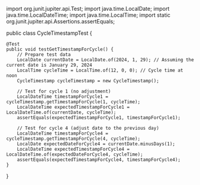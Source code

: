 import org.junit.jupiter.api.Test;
import java.time.LocalDate;
import java.time.LocalDateTime;
import java.time.LocalTime;
import static org.junit.jupiter.api.Assertions.assertEquals;

public class CycleTimestampTest {

    @Test
    public void testGetTimestampForCycle() {
        // Prepare test data
        LocalDate currentDate = LocalDate.of(2024, 1, 29); // Assuming the current date is January 29, 2024
        LocalTime cycleTime = LocalTime.of(12, 0, 0); // Cycle time at noon
        CycleTimestamp cycleTimestamp = new CycleTimestamp();

        // Test for cycle 1 (no adjustment)
        LocalDateTime timestampForCycle1 = cycleTimestamp.getTimestampForCycle(1, cycleTime);
        LocalDateTime expectedTimestampForCycle1 = LocalDateTime.of(currentDate, cycleTime);
        assertEquals(expectedTimestampForCycle1, timestampForCycle1);

        // Test for cycle 4 (adjust date to the previous day)
        LocalDateTime timestampForCycle4 = cycleTimestamp.getTimestampForCycle(4, cycleTime);
        LocalDate expectedDateForCycle4 = currentDate.minusDays(1);
        LocalDateTime expectedTimestampForCycle4 = LocalDateTime.of(expectedDateForCycle4, cycleTime);
        assertEquals(expectedTimestampForCycle4, timestampForCycle4);
    }
}
